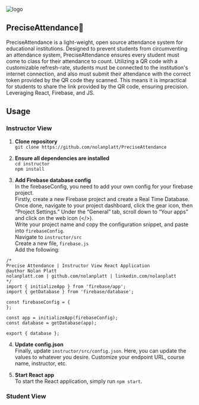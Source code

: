  ![logo](https://github.com/user-attachments/assets/a80551cc-73c8-4aa3-bbce-793c9bb0c2d0)

## PreciseAttendance🚀

PreciseAttendance is a light-weight, open source attendance system for educational institutions. Designed to prevent students from circumventing an attendance system, PreciseAttendance ensures every student must come to class for their attendance to count. Utilizing a QR code with a customizable refresh-rate, students must be connected to the institution's internet connection, and also must submit their attendance with the correct token provided by the QR code they scanned. This means it is impractical for students to share the link provided by the QR code, ensuring precision. Leveraging React, Firebase, and JS. 
## Usage
### Instructor View
1. **Clone repository**  
`git clone https://github.com/nolanplatt/PreciseAttendance`

2. **Ensure all dependencies are installed**  
`cd instructor`  
`npm install`

3. **Add Firebase database config**  
In the firebaseConfig, you need to add your own config for your firebase project.  
Firstly, create a new Firebase project and create a Real Time Database.  
Once done, navigate to your project dashboard, click the gear icon, then “Project Settings.” Under the “General” tab, scroll down to “Your apps” and click on the web icon (</>).  
Write your project name and copy the configuration snippet, and paste into `firebaseConfig`.  
Navigate to `instructor/src`  
Create a new file, `firebase.js`  
Add the following:  
```
/*
Precise Attendance | Instructor View React Application
@author Nolan Platt
nolanplatt.com | github.com/nolanplatt | linkedin.com/nolanplatt
*/
import { initializeApp } from 'firebase/app';
import { getDatabase } from 'firebase/database';

const firebaseConfig = {
};

const app = initializeApp(firebaseConfig);
const database = getDatabase(app);

export { database };
```  


4. **Update config.json**  
Finally, update `instructor/src/config.json`. Here, you can update the values to whatever you desire. Customize your endpoint URL, course name, instructor, etc.  

5. **Start React app**  
To start the React application, simply run `npm start`.
  
### Student View





